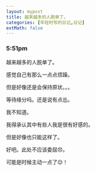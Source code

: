 ```yaml
---
layout: mypost
title: 越来越多的人脱单了。
categories: [年轻时写的日记,日记]
extMath: false
---
```

### 5:51pm

越来越多的人脱单了。

感觉自己有那么一点点烦躁。

但是好像还是会保持原状。。。

等待缘分吗。还是说有点怂。

我不知道。

我得承认其中有些人我是很有好感的。

但是好像也只能这样了。

好吧。此处不应该委屈😞。

可能是时候主动一点了😌！

